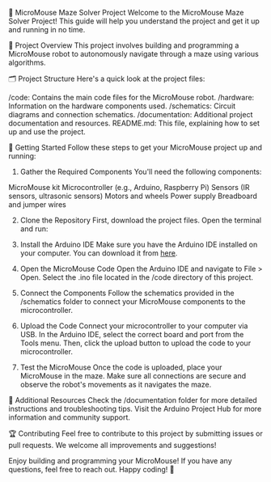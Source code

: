 
🤖 MicroMouse Maze Solver Project
Welcome to the MicroMouse Maze Solver Project! This guide will help you understand the project and get it up and running in no time.

📖 Project Overview
This project involves building and programming a MicroMouse robot to autonomously navigate through a maze using various algorithms.

🗂️ Project Structure
Here's a quick look at the project files:

/code: Contains the main code files for the MicroMouse robot.
/hardware: Information on the hardware components used.
/schematics: Circuit diagrams and connection schematics.
/documentation: Additional project documentation and resources.
README.md: This file, explaining how to set up and use the project.

🚀 Getting Started
Follow these steps to get your MicroMouse project up and running:

1. Gather the Required Components
You'll need the following components:

MicroMouse kit
Microcontroller (e.g., Arduino, Raspberry Pi)
Sensors (IR sensors, ultrasonic sensors)
Motors and wheels
Power supply
Breadboard and jumper wires

2. Clone the Repository
First, download the project files. Open the terminal and run:


3. Install the Arduino IDE
Make sure you have the Arduino IDE installed on your computer. You can download it from [here](https://www.arduino.cc/en/software).

4. Open the MicroMouse Code
Open the Arduino IDE and navigate to File > Open. Select the .ino file located in the /code directory of this project.

5. Connect the Components
Follow the schematics provided in the /schematics folder to connect your MicroMouse components to the microcontroller.

6. Upload the Code
Connect your microcontroller to your computer via USB. In the Arduino IDE, select the correct board and port from the Tools menu. Then, click the upload button to upload the code to your microcontroller.

7. Test the MicroMouse
Once the code is uploaded, place your MicroMouse in the maze. Make sure all connections are secure and observe the robot's movements as it navigates the maze.

📝 Additional Resources
Check the /documentation folder for more detailed instructions and troubleshooting tips.
Visit the Arduino Project Hub for more information and community support.

🏆 Contributing
Feel free to contribute to this project by submitting issues or pull requests. We welcome all improvements and suggestions!

Enjoy building and programming your MicroMouse! If you have any questions, feel free to reach out. Happy coding! 🎉
